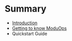 # Summary

* [Introduction](README.md)
* [Getting to know ModuOps](chapter1.md)
* Quickstart Guide

